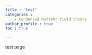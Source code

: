 ```yaml
---
title : "test"
categories :
    - Condensed mattehr field theory
author_profile : true
toc : true

---
```


test page
